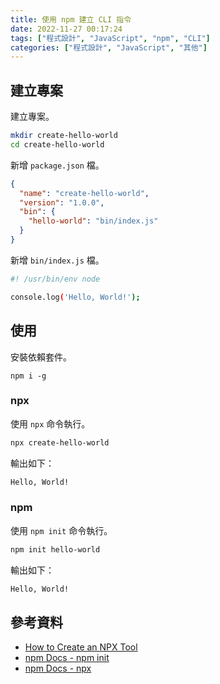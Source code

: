 ```yaml
---
title: 使用 npm 建立 CLI 指令
date: 2022-11-27 00:17:24
tags: ["程式設計", "JavaScript", "npm", "CLI"]
categories: ["程式設計", "JavaScript", "其他"]
---
```


## 建立專案

建立專案。

```bash
mkdir create-hello-world
cd create-hello-world
```

新增 `package.json` 檔。

```json
{
  "name": "create-hello-world",
  "version": "1.0.0",
  "bin": {
    "hello-world": "bin/index.js"
  }
}
```

新增 `bin/index.js` 檔。

```sh
#! /usr/bin/env node

console.log('Hello, World!');
```

## 使用

安裝依賴套件。

```npm
npm i -g
```

### npx

使用 `npx` 命令執行。

```bash
npx create-hello-world
```

輸出如下：

```bash
Hello, World!
```

### npm

使用 `npm init` 命令執行。

```bash
npm init hello-world
```

輸出如下：

```bash
Hello, World!
```

## 參考資料

- [How to Create an NPX Tool](https://blog.shahednasser.com/how-to-create-a-npx-tool/)
- [npm Docs - npm init](https://docs.npmjs.com/cli/v9/commands/npm-init)
- [npm Docs - npx](https://docs.npmjs.com/cli/v9/commands/npx)

